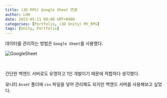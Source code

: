 ```yaml
---
title: (3D RPG) Google Sheet 연결
author: LHH
date: 2023-05-11 00:00 GMT+0900
categories: [Portfolio, (3D Unity) MY_RPG]
tags: [Unity, Portfolio]
---
```


데이터를 관리하는 방법은 `Google Sheet`를 사용했다.

![GoogleSheet](https://github.com/LHuHyeon/LHuHyeon.github.io/assets/110723307/c2230e08-bff1-4dda-b325-85444578c83d)

<br>

간단한 백엔드 서버로도 유명하고 1인 개발이기 때문에 적합하다 생각했다.

유니티 `Asset` 폴더에 `csv` 파일을 넣어 관리해도 되지만 백엔드 서버를 사용해보고 싶었다.